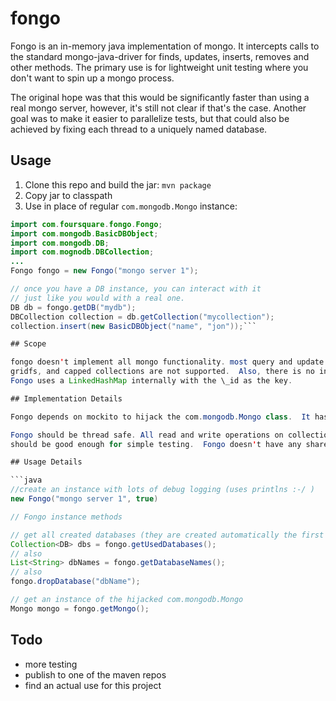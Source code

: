 # fongo

Fongo is an in-memory java implementation of mongo.  It intercepts calls to the standard mongo-java-driver for 
finds, updates, inserts, removes and other methods.  The primary use is for lightweight unit testing where you
don't want to spin up a mongo process.

The original hope was that this would be significantly faster than using a real mongo server, however, it's still not clear if that's the case.  Another goal was to make it easier to parallelize tests, but that could also be achieved
by fixing each thread to a uniquely named database.

## Usage

1. Clone this repo and build the jar: `mvn package`
1. Copy jar to classpath
1. Use in place of regular `com.mongodb.Mongo` instance:
```java
import com.foursquare.fongo.Fongo;
import com.mongodb.BasicDBObject;
import com.mongodb.DB;
import com.mognodb.DBCollection;
...
Fongo fongo = new Fongo("mongo server 1");

// once you have a DB instance, you can interact with it
// just like you would with a real one.
DB db = fongo.getDB("mydb");
DBCollection collection = db.getCollection("mycollection");
collection.insert(new BasicDBObject("name", "jon"));```

## Scope

fongo doesn't implement all mongo functionality. most query and update syntax is supported.  MapReduce,
gridfs, and capped collections are not supported.  Also, there is no index support other than the \_id index.
Fongo uses a LinkedHashMap internally with the \_id as the key.

## Implementation Details

Fongo depends on mockito to hijack the com.mongodb.Mongo class.  It has a "provided" dependency on the mongo-java-driver and was tested with 2.7.2.

Fongo should be thread safe. All read and write operations on collections are synchronized.  It's pretty course, but
should be good enough for simple testing.  Fongo doesn't have any shared state (no statics).  Each Fongo instance is completely independent.

## Usage Details

```java
//create an instance with lots of debug logging (uses printlns :-/ )
new Fongo("mongo server 1", true)

// Fongo instance methods

// get all created databases (they are created automatically the first time requested)
Collection<DB> dbs = fongo.getUsedDatabases();
// also
List<String> dbNames = fongo.getDatabaseNames();
// also
fongo.dropDatabase("dbName");

// get an instance of the hijacked com.mongodb.Mongo
Mongo mongo = fongo.getMongo();
```

## Todo

* more testing
* publish to one of the maven repos
* find an actual use for this project
